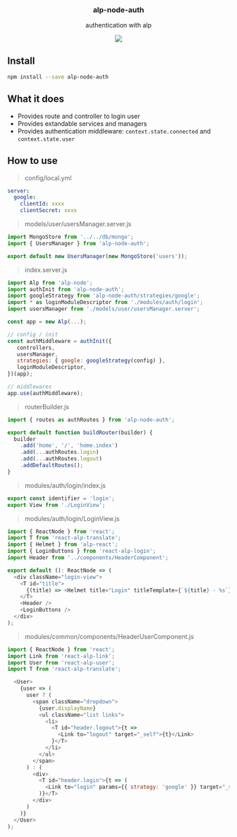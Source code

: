 <h3 align="center">
  alp-node-auth
</h3>

<p align="center">
  authentication with alp
</p>

<p align="center">
  <a href="https://npmjs.org/package/alp-node-auth"><img src="https://img.shields.io/npm/v/alp-node-auth.svg?style=flat-square"></a>
</p>

## Install

```sh
npm install --save alp-node-auth
```

## What it does

- Provides route and controller to login user
- Provides extandable services and managers
- Provides authentication middleware: `context.state.connected` and `context.state.user`

## How to use

> config/local.yml

```yml
server:
  google:
    clientId: xxxx
    clientSecret: xxxx
```

> models/user/usersManager.server.js

```js
import MongoStore from '../../db/mongo';
import { UsersManager } from 'alp-node-auth';

export default new UsersManager(new MongoStore('users'));
```

> index.server.js

```js
import Alp from 'alp-node';
import authInit from 'alp-node-auth';
import googleStrategy from 'alp-node-auth/strategies/google';
import * as loginModuleDescriptor from './modules/auth/login';
import usersManager from './models/user/usersManager.server';

const app = new Alp(...);

// config / init
const authMiddleware = authInit({
   controllers,
   usersManager,
   strategies: { google: googleStrategy(config) },
   loginModuleDescriptor,
})(app);

// middlewares
app.use(authMiddleware);
```

> routerBuilder.js

```js
import { routes as authRoutes } from 'alp-node-auth';

export default function buildRouter(builder) {
  builder
    .add('home', '/', 'home.index')
    .add(...authRoutes.login)
    .add(...authRoutes.logout)
    .addDefaultRoutes();
}
```

> modules/auth/login/index.js

```js
export const identifier = 'login';
export View from './LoginView';
```

> modules/auth/login/LoginView.js

```js
import { ReactNode } from 'react';
import T from 'react-alp-translate';
import { Helmet } from 'alp-react';
import { LoginButtons } from 'react-alp-login';
import Header from '../components/HeaderComponent';

export default (): ReactNode => (
  <div className="login-view">
    <T id="title">
      {(title) => <Helmet title="Login" titleTemplate={`${title} - %s`} />}
    </T>
    <Header />
    <LoginButtons />
  </div>
);
```

> modules/common/components/HeaderUserComponent.js

```js
import { ReactNode } from 'react';
import Link from 'react-alp-link';
import User from 'react-alp-user';
import T from 'react-alp-translate';

  <User>
    {user => (
      user ? (
        <span className="dropdown">
          {user.displayName}
          <ul className="list links">
            <li>
              <T id="header.logout">{t =>
                <Link to="logout" target="_self">{t}</Link>
              }</T>
            </li>
          </ul>
        </span>
      ) : (
        <div>
          <T id="header.login">{t => (
            <Link to="login" params={{ strategy: 'google' }} target="_self">{t}</Link>
          )}</T>
        </div>
      )
    )}
  </User>
);
```
